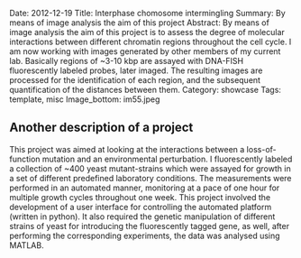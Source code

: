 Date: 2012-12-19
Title: Interphase chomosome intermingling
Summary: By means of image analysis the aim of this project
Abstract: By means of image analysis the aim of this project is to assess the degree of molecular interactions between different chromatin regions throughout the cell cycle. I am now working with images generated by other members of my current lab. Basically regions of ~3-10 kbp are assayed with DNA-FISH fluorescently labeled probes, later imaged. The resulting images are processed for the identification of each region, and the subsequent quantification of the distances between them.
Category: showcase
Tags: template, misc
Image_bottom: im55.jpeg

## Another description of a project

This project was aimed at looking at the interactions between a loss-of-function mutation and an environmental perturbation. I fluorescently labeled a collection of ~400 yeast mutant-strains which were assayed for growth in a set of different predefined laboratory conditions. The measurements were performed in an automated manner, monitoring at a pace of one hour for multiple growth cycles throughout one week. This project involved the development of a user interface for controlling the automated platform (written in python). It also required the genetic manipulation of different strains of yeast for introducing the fluorescently tagged gene, as well, after performing the corresponding experiments, the data was analysed using MATLAB.
